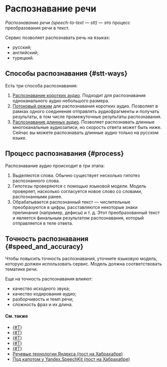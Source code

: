 # Распознавание речи

_Распознавание речи (speech-to-text — stt)_ — это процесс преобразования речи в текст.

Сервис позволяет распознавать речь на языках:

* русский;
* английский;
* турецкий.

## Способы распознавания {#stt-ways}

Есть три способа распознавания:

1. [Распознавание коротких аудио](request.md). Подходит для распознавания одноканального аудио небольшого размера.
1. [Потоковый режим](streaming.md) для распознавания коротких аудио. Позволяет в рамках одного соединения отправлять аудиофрагменты и получать результаты, в том числе промежуточные результаты распознавания.
1. [Распознавание длинных аудио](transcribation.md). Позволяет распознавать длинные многоканальные аудиозаписи, но скорость ответа может быть ниже.
    Сейчас вы можете распознавать длинные аудио только на русском языке.

## Процесс распознавания {#process}

Распознавание аудио происходит в три этапа:

1. Выделяются слова. Обычно существует несколько гипотез распознанного слова.
1. Гипотезы проверяются с помощью языковой модели. Модель проверяет, насколько согласуется новое слово со словами, распознанными ранее.
1. Обрабатывается распознанный текст — числительные преобразуются в цифры, расставляются некоторые знаки препинания (например, дефисы) и т. д. Этот преобразованный текст и является финальным результатом распознавания, который отправляется в теле ответа.

## Точность распознавания {#speed_and_accuracy}

Чтобы повысить точность распознавания, уточните языковую модель, которую должен использовать сервис. Модель должна соответствовать тематике речи.

Еще на точность распознавания влияют:
* качество исходного звука;
* качество кодирования аудио;
* разборчивость и темп речи;
* сложность фраз и их длина.

#### См. также

* [{#T}](formats.md)
* [{#T}](models.md)
* [{#T}](request.md)
* [{#T}](streaming.md)
* [{#T}](transcribation.md)
* [Речевые технологии Яндекса (пост на Хабрахабре)](https://habrahabr.ru/company/yandex/blog/243813/)
* [Под капотом у Yandex.SpeechKit (пост на Хабрахабре)](https://habrahabr.ru/company/yandex/blog/198556/)
